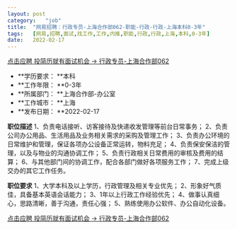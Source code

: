 ```yaml
---
layout:	post
category:	"job"
title:	"网易招聘：行政专员-上海合作部062-职能-行政-行政-上海本科0-3年"
tags:	[网易,招聘,面试,找工作,工作,内推,职能,行政,行政,上海,本科,0-3年]
date:	2022-02-17
---
```


[点击应聘 投简历就有面试机会 -> 行政专员-上海合作部062](http://mobile.bole.netease.com/bole/boleDetail?id=24113&employeeId=346f03c3cda5f04c&key=all)



- **学历要求： **本科
- **工作年限： **0-3年
- **所属部门： **上海合作部-办公室
- **工作城市： **上海
- **发布日期： **2022-02-17



**职位描述**
1、负责电话接听、访客接待及快递收发管理等前台日常事务；
2、负责公司办公用品、生活用品及业务相关需求的采购及管理工作；
3、负责办公环境的日常维护和管理，保证各项办公设备正常运转，物料充足；
4、负责保安保洁的管理，以及与物业的沟通协调工作；
5、负责行政相关日常费用的审核及费用的结算；
6、与其他部门间的协调工作，配合各部门做好各项服务工作；
7、完成上级交办的其它工作任务。



**职位要求**
1、大学本科及以上学历，行政管理及相关专业优先；
2、形象好气质佳，具备基本英语会话能力；
3、1年以上行政工作经验优先；
4、做事认真细心，思路清晰，善于沟通，责任心强；
5、熟练使用办公软件、办公自动化设备。



[点击应聘 投简历就有面试机会 -> 行政专员-上海合作部062](http://mobile.bole.netease.com/bole/boleDetail?id=24113&employeeId=346f03c3cda5f04c&key=all)
